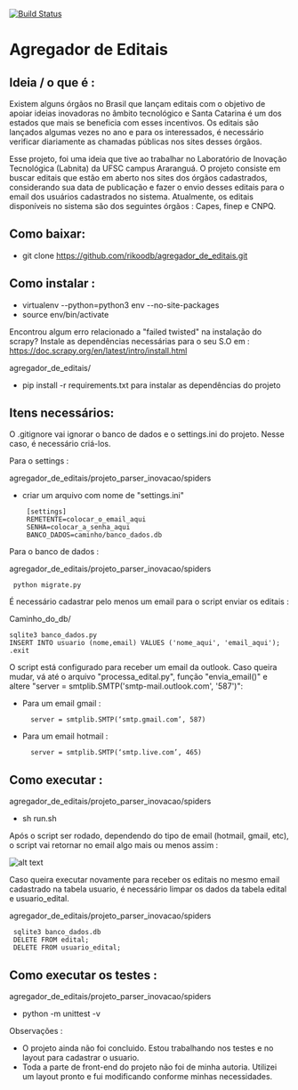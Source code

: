 [![Build Status](https://travis-ci.org/rikoodb/agregador_de_editais.svg?branch=master)](https://travis-ci.org/rikoodb/agregador_de_editais)

# Agregador de Editais

## Ideia / o que é  :
 Existem alguns órgãos no Brasil que lançam editais com o objetivo de apoiar ideias inovadoras no âmbito tecnológico e Santa Catarina é um dos estados que mais se beneficia com esses incentivos. Os editais são lançados algumas vezes no ano e para os interessados, é necessário verificar diariamente as chamadas públicas nos sites desses órgãos.

Esse projeto, foi uma ideia que tive ao trabalhar no Laboratório de Inovação Tecnológica (Labnita) da UFSC campus Araranguá. O projeto consiste em buscar editais que estão em aberto nos sites dos órgãos cadastrados, considerando sua data de publicação e fazer o envio desses editais para o email dos usuários cadastrados no sistema. Atualmente, os editais disponíveis no sistema são dos seguintes órgãos : Capes, finep e CNPQ.

## Como baixar:
 - git clone https://github.com/rikoodb/agregador_de_editais.git

## Como instalar :
 - virtualenv --python=python3 env  --no-site-packages
 - source env/bin/activate

 Encontrou algum erro relacionado a "failed twisted" na instalação do scrapy? Instale as dependências necessárias para o seu S.O em :
 https://doc.scrapy.org/en/latest/intro/install.html

agregador_de_editais/
 - pip install -r requirements.txt para instalar as dependências do projeto

## Itens necessários:
O .gitignore vai ignorar o banco de dados e o settings.ini do projeto. Nesse caso, é necessário criá-los.

Para o settings :

agregador_de_editais/projeto_parser_inovacao/spiders

 - criar um arquivo com nome de "settings.ini"
    
        [settings]
    	REMETENTE=colocar_o_email_aqui
    	SENHA=colocar_a_senha_aqui
        BANCO_DADOS=caminho/banco_dados.db

 Para o banco de dados :
  
agregador_de_editais/projeto_parser_inovacao/spiders

     python migrate.py
 
 É necessário cadastrar pelo menos um email para o script enviar os editais :

 Caminho_do_db/
 
    sqlite3 banco_dados.py
    INSERT INTO usuario (nome,email) VALUES ('nome_aqui', 'email_aqui');
    .exit


O script está configurado para receber um email da outlook. Caso queira mudar, vá até o arquivo "processa_edital.py", função "envia_email()" e altere  "server = smtplib.SMTP('smtp-mail.outlook.com', '587')":
 
- Para um email gmail :

        server = smtplib.SMTP(‘smtp.gmail.com’, 587) 

- Para um email hotmail :
 
        server = smtplib.SMTP(‘smtp.live.com’, 465)

## Como executar :
agregador_de_editais/projeto_parser_inovacao/spiders
 - sh run.sh
 
 Após o script ser rodado, dependendo do tipo de email (hotmail, gmail, etc), o script vai retornar no email algo mais ou menos assim :

![alt text](https://imagizer.imageshack.com/v2/362x711q90/923/pImORh.png)
 
Caso queira executar novamente para receber os editais no mesmo email cadastrado na tabela usuario, é necessário limpar os dados da tabela edital e usuario_edital.

agregador_de_editais/projeto_parser_inovacao/spiders

     sqlite3 banco_dados.db
     DELETE FROM edital;
     DELETE FROM usuario_edital;
	 
## Como executar os testes :
agregador_de_editais/projeto_parser_inovacao/spiders
 - python -m unittest -v 

Observações :
 - O projeto ainda não foi concluido. Estou trabalhando nos testes e no layout para cadastrar o usuario.
  - Toda a parte de front-end do projeto não foi de minha autoria. Utilizei um layout pronto e fui modificando conforme minhas necessidades.


